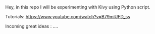 Hey, in this repo I will be experimenting with Kivy using Python script.

Tutorials:
https://www.youtube.com/watch?v=B79miUFD_ss

Incoming great ideas :
....
